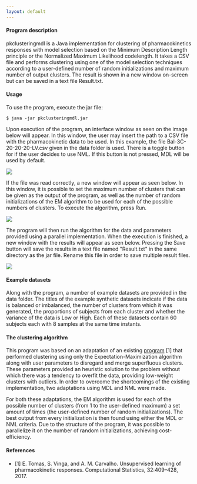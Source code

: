 ```yaml
---
layout: default
---
```


#### Program description

pkclusteringmdl is a Java implementation for clustering of pharmacokinetics responses with model selection based on the Minimum Description Length principle or the Normalized Maximum Likelihood codelength. It takes a CSV file and performs clustering using one of the model selection techniques according to a user-defined number of random initializations and maximum number of output clusters. The result is shown in a new window on-screen but can be saved in a text file Result.txt.

#### Usage

To use the program, execute the jar file:

```
$ java -jar pkclusteringmdl.jar
```

Upon execution of the program, an interface window as seen on the image below will appear. In this window, the user may insert the path to a CSV file with the pharmacokinetic data to be used. In this example, the file Bal-3C-20-20-20-LV.csv given in the data folder is used. There is a toggle button for if the user decides to use NML. If this button is not pressed, MDL will be used by default.

![](https://i.imgur.com/qjrg9Iz.png)

If the file was read correctly, a new window will appear as seen below. In this window, it is possible to set the maximum number of clusters that can be given as the output of the program, as well as the number of random initializations of the EM algorithm to be used for each of the possible numbers of clusters. To execute the algorithm, press Run.

![](https://i.imgur.com/AWKv6ur.png)

The program will then run the algorithm for the data and parameters provided using a parallel implementation. When the execution is finished, a new window with the results will appear as seen below. Pressing the Save button will save the results in a text file named "Result.txt" in the same directory as the jar file. Rename this file in order to save multiple result files.

![](https://i.imgur.com/vBIcoyZ.png)

#### Example datasets

Along with the program, a number of example datasets are provided in the data folder. The titles of the example synthetic datasets indicate if the data is balanced or imbalanced, the number of clusters from which it was generated, the proportions of subjects from each cluster and whether the variance of the data is Low or High. Each of these datasets contain 60 subjects each with 8 samples at the same time instants.

#### The clustering algorithm

This program was based on an adaptation of an existing [program](https://asmcarvalho.github.io/EMPK/) \[1] that performed clustering using only the Expectation-Maximization algorithm along with user parameters to disregard and merge superfluous clusters. These parameters provided an heuristic solution to the problem without which there was a tendency to overfit the data, providing low-weight clusters with outliers. In order to overcome the shortcomings of the existing implementation, two adaptations using MDL and NML were made.

For both these adaptations, the EM algorithm is used for each of the possible number of clusters (from 1 to the user-defined maximum) a set amount of times (the user-defined number of random initializations). The best output from every initialization is then found using either the MDL or NML criteria. Due to the structure of the program, it was possible to parallelize it on the number of random initializations, achieving cost-efficiency.

#### References

*   \[1] E. Tomas, S. Vinga, and A. M. Carvalho.  Unsupervised learning of pharmacokinetic responses. Computational Statistics, 32:409–428, 2017.
